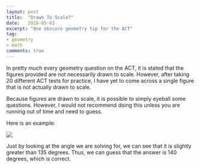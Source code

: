 ```yaml
---
layout: post
title:  "Drawn To Scale?"
date:   2018-05-03
excerpt: "One obscure geometry tip for the ACT"
tag:
- geometry
- math
comments: true
---
```


In pretty much every geometry question on the ACT, it is stated that the figures provided are not necessarily drawn to scale. However, after taking 20 different ACT tests for practice, I have yet to come across a single figure that is not actually drawn to scale. 

Because figures are drawn to scale, it is possible to simply eyeball some questions. However, I would not recommend doing this unless you are running out of time and need to guess. 

Here is an example:

![](36ACT.github.io/assets/img/triangle_example.png)

Just by looking at the angle we are solving for, we can see that it is slightly greater than 135 degrees. Thus, we can guess that the answer is 140 degrees, which is correct.

